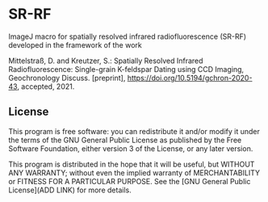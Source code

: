 # SR-RF

ImageJ macro for spatially resolved infrared radiofluorescence (SR-RF) developed in the framework 
of the work 

Mittelstraß, D. and Kreutzer, S.: Spatially Resolved Infrared Radiofluorescence: 
Single-grain K-feldspar Dating using CCD Imaging, Geochronology Discuss. [preprint], https://doi.org/10.5194/gchron-2020-43, accepted, 2021.

## License

This program is free software: you can redistribute it and/or modify it
under the terms of the GNU General Public License as published by the
Free Software Foundation, either version 3 of the License, or any later
version.

This program is distributed in the hope that it will be useful, but
WITHOUT ANY WARRANTY; without even the implied warranty of
MERCHANTABILITY or FITNESS FOR A PARTICULAR PURPOSE. See the [GNU
General Public
License](ADD LINK) for
more details.
